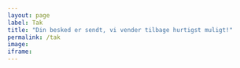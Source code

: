 ```yaml
---
layout: page
label: Tak
title: "Din besked er sendt, vi vender tilbage hurtigst muligt!"
permalink: /tak
image:
iframe:
---
```

